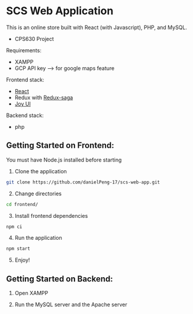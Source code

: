 # SCS Web Application

This is an online store built with React (with Javascript), PHP, and MySQL.

- CPS630 Project

Requirements:
  - XAMPP
  - GCP API key --> for google maps feature

Frontend stack:
  - [React](https://beta.reactjs.org/)
  - Redux with [Redux-saga](https://redux-saga.js.org/)
  - [Joy UI](https://mui.com/joy-ui/getting-started/overview/)

Backend stack:
  - php


## Getting Started on Frontend:

You must have Node.js installed before starting

  1. Clone the application

  ```sh
  git clone https://github.com/danielPeng-17/scs-web-app.git
  ```

  2. Change directories

  ```sh
  cd frontend/
  ```

  3. Install frontend dependencies

  ```sh
  npm ci
  ```

  4. Run the application

  ```sh
  npm start
  ```

  5. Enjoy!


## Getting Started on Backend:

  1. Open XAMPP

  2. Run the MySQL server and the Apache server
